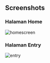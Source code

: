 ## Screenshots
### Halaman Home
![homescreen](https://github.com/FarhanTaufiqulIhsan/087_RestAPI/assets/115075868/6185f38f-e9dc-4ac4-8dae-b33069c6b7d5)
### Halaman Entry
![entry](https://github.com/FarhanTaufiqulIhsan/087_RestAPI/assets/115075868/05d249ff-de06-4d19-b5bc-d27670dd6cbb)
